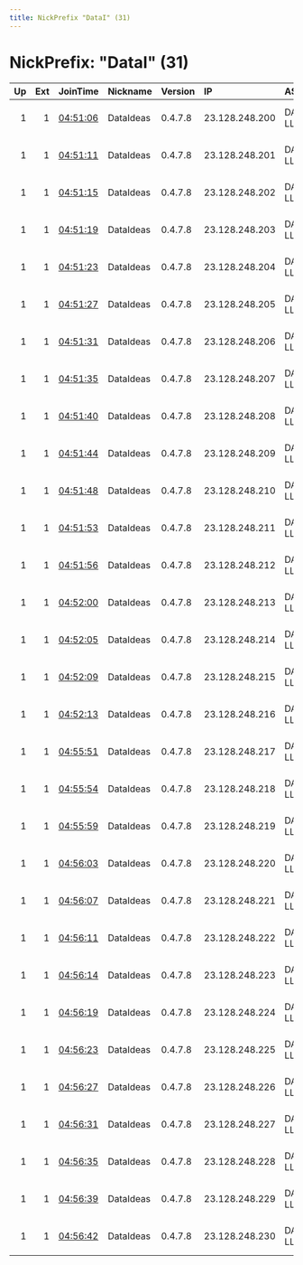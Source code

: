 ```yaml
---
title: NickPrefix "DataI" (31)
---
```


# NickPrefix: "DataI" (31)

|   Up |   Ext | JoinTime                                                                                              | Nickname   | Version   | IP             | AS            | CC   |   ORp |   Dirp | OS    | Contact                            |   eFamMembers |
|-----:|------:|:------------------------------------------------------------------------------------------------------|:-----------|:----------|:---------------|:--------------|:-----|------:|-------:|:------|:-----------------------------------|--------------:|
|    1 |     1 | [04:51:06](https://nusenu.github.io/OrNetStats/w/relay/2C1B5355D17339318B2B6D12EA85DF3DA887EC82.html) | DataIdeas  | 0.4.7.8   | 23.128.248.200 | DATAIDEAS-LLC | us   |   443 |      0 | Linux | ContactInfo email:abuse stormyclou |           109 |
|    1 |     1 | [04:51:11](https://nusenu.github.io/OrNetStats/w/relay/790DE60E442B2AFE1778E6478835E858AF9A61C6.html) | DataIdeas  | 0.4.7.8   | 23.128.248.201 | DATAIDEAS-LLC | us   |   443 |      0 | Linux | ContactInfo email:abuse stormyclou |           109 |
|    1 |     1 | [04:51:15](https://nusenu.github.io/OrNetStats/w/relay/7993D3278BF8FD760B30CA86993AE7F8815E42B9.html) | DataIdeas  | 0.4.7.8   | 23.128.248.202 | DATAIDEAS-LLC | us   |   443 |      0 | Linux | ContactInfo email:abuse stormyclou |           109 |
|    1 |     1 | [04:51:19](https://nusenu.github.io/OrNetStats/w/relay/6CA51BAB94849B9B93A5D0337231B408B4B53677.html) | DataIdeas  | 0.4.7.8   | 23.128.248.203 | DATAIDEAS-LLC | us   |   443 |      0 | Linux | ContactInfo email:abuse stormyclou |           109 |
|    1 |     1 | [04:51:23](https://nusenu.github.io/OrNetStats/w/relay/BA10ED2DD079ADF3EE7ED516ADE1AAB08F380F72.html) | DataIdeas  | 0.4.7.8   | 23.128.248.204 | DATAIDEAS-LLC | us   |   443 |      0 | Linux | ContactInfo email:abuse stormyclou |           109 |
|    1 |     1 | [04:51:27](https://nusenu.github.io/OrNetStats/w/relay/32929AE417301330ED76812681E2835D2854CB4B.html) | DataIdeas  | 0.4.7.8   | 23.128.248.205 | DATAIDEAS-LLC | us   |   443 |      0 | Linux | ContactInfo email:abuse stormyclou |           109 |
|    1 |     1 | [04:51:31](https://nusenu.github.io/OrNetStats/w/relay/F19D98419C87E36A0B307B85559238DC46C56316.html) | DataIdeas  | 0.4.7.8   | 23.128.248.206 | DATAIDEAS-LLC | us   |   443 |      0 | Linux | ContactInfo email:abuse stormyclou |           109 |
|    1 |     1 | [04:51:35](https://nusenu.github.io/OrNetStats/w/relay/DE27998C451749BAFF70350BFE2B456A9A51C6CF.html) | DataIdeas  | 0.4.7.8   | 23.128.248.207 | DATAIDEAS-LLC | us   |   443 |      0 | Linux | ContactInfo email:abuse stormyclou |           109 |
|    1 |     1 | [04:51:40](https://nusenu.github.io/OrNetStats/w/relay/7129150E7FC82ED926DAC66C1DDEA51C431A0546.html) | DataIdeas  | 0.4.7.8   | 23.128.248.208 | DATAIDEAS-LLC | us   |   443 |      0 | Linux | ContactInfo email:abuse stormyclou |           109 |
|    1 |     1 | [04:51:44](https://nusenu.github.io/OrNetStats/w/relay/36B215B78269CC48630BFDA29C32D122FD264F59.html) | DataIdeas  | 0.4.7.8   | 23.128.248.209 | DATAIDEAS-LLC | us   |   443 |      0 | Linux | ContactInfo email:abuse stormyclou |           109 |
|    1 |     1 | [04:51:48](https://nusenu.github.io/OrNetStats/w/relay/F76BEB8A4AC41BF83641E398802FE1ADA6D25310.html) | DataIdeas  | 0.4.7.8   | 23.128.248.210 | DATAIDEAS-LLC | us   |   443 |      0 | Linux | ContactInfo email:abuse stormyclou |           109 |
|    1 |     1 | [04:51:53](https://nusenu.github.io/OrNetStats/w/relay/6827E2773B8EB4B7860B7775A90BA9D58D47A3FA.html) | DataIdeas  | 0.4.7.8   | 23.128.248.211 | DATAIDEAS-LLC | us   |   443 |      0 | Linux | ContactInfo email:abuse stormyclou |           109 |
|    1 |     1 | [04:51:56](https://nusenu.github.io/OrNetStats/w/relay/F6FC059A5D1CA05CDBB824E854468C3FAB1E6F05.html) | DataIdeas  | 0.4.7.8   | 23.128.248.212 | DATAIDEAS-LLC | us   |   443 |      0 | Linux | ContactInfo email:abuse stormyclou |           109 |
|    1 |     1 | [04:52:00](https://nusenu.github.io/OrNetStats/w/relay/E987BDD1AA46DD42FABD8574FAD65A0F835EC30A.html) | DataIdeas  | 0.4.7.8   | 23.128.248.213 | DATAIDEAS-LLC | us   |   443 |      0 | Linux | ContactInfo email:abuse stormyclou |           109 |
|    1 |     1 | [04:52:05](https://nusenu.github.io/OrNetStats/w/relay/8B9ED525E7D9D2826E161CA7B44D21B169B9E11C.html) | DataIdeas  | 0.4.7.8   | 23.128.248.214 | DATAIDEAS-LLC | us   |   443 |      0 | Linux | ContactInfo email:abuse stormyclou |           109 |
|    1 |     1 | [04:52:09](https://nusenu.github.io/OrNetStats/w/relay/62229827FE1613003C0A2A8763D81C0B170FFAD9.html) | DataIdeas  | 0.4.7.8   | 23.128.248.215 | DATAIDEAS-LLC | us   |   443 |      0 | Linux | ContactInfo email:abuse stormyclou |           109 |
|    1 |     1 | [04:52:13](https://nusenu.github.io/OrNetStats/w/relay/A752B83AC8874575F3EAAAE7ACECD01A9E5E6ED7.html) | DataIdeas  | 0.4.7.8   | 23.128.248.216 | DATAIDEAS-LLC | us   |   443 |      0 | Linux | ContactInfo email:abuse stormyclou |           109 |
|    1 |     1 | [04:55:51](https://nusenu.github.io/OrNetStats/w/relay/8CFB16AF001A2A77E409EF051C0431D0524295E1.html) | DataIdeas  | 0.4.7.8   | 23.128.248.217 | DATAIDEAS-LLC | us   |   443 |      0 | Linux | ContactInfo email:abuse stormyclou |           109 |
|    1 |     1 | [04:55:54](https://nusenu.github.io/OrNetStats/w/relay/6057CEEB73847D286EF92AEED293EF0CD0DE25CC.html) | DataIdeas  | 0.4.7.8   | 23.128.248.218 | DATAIDEAS-LLC | us   |   443 |      0 | Linux | ContactInfo email:abuse stormyclou |           109 |
|    1 |     1 | [04:55:59](https://nusenu.github.io/OrNetStats/w/relay/C5B045D6FCA7D6C49CE53397590CDBC373978FC2.html) | DataIdeas  | 0.4.7.8   | 23.128.248.219 | DATAIDEAS-LLC | us   |   443 |      0 | Linux | ContactInfo email:abuse stormyclou |           109 |
|    1 |     1 | [04:56:03](https://nusenu.github.io/OrNetStats/w/relay/96EB238F3B93775494BA2DCA2E32682EBF3C9983.html) | DataIdeas  | 0.4.7.8   | 23.128.248.220 | DATAIDEAS-LLC | us   |   443 |      0 | Linux | ContactInfo email:abuse stormyclou |           109 |
|    1 |     1 | [04:56:07](https://nusenu.github.io/OrNetStats/w/relay/4630E4A7D08ABE611DAE5FE5A14411CB66E6EBD1.html) | DataIdeas  | 0.4.7.8   | 23.128.248.221 | DATAIDEAS-LLC | us   |   443 |      0 | Linux | ContactInfo email:abuse stormyclou |           109 |
|    1 |     1 | [04:56:11](https://nusenu.github.io/OrNetStats/w/relay/E85D80465FAE8D291AB892292F3EA0D6FB082351.html) | DataIdeas  | 0.4.7.8   | 23.128.248.222 | DATAIDEAS-LLC | us   |   443 |      0 | Linux | ContactInfo email:abuse stormyclou |           109 |
|    1 |     1 | [04:56:14](https://nusenu.github.io/OrNetStats/w/relay/02904C9AE8AC8EEB919F7D5C5EFE08B40363CB3A.html) | DataIdeas  | 0.4.7.8   | 23.128.248.223 | DATAIDEAS-LLC | us   |   443 |      0 | Linux | ContactInfo email:abuse stormyclou |           109 |
|    1 |     1 | [04:56:19](https://nusenu.github.io/OrNetStats/w/relay/42C514A179DC899E995194C5E170B928794F2A3F.html) | DataIdeas  | 0.4.7.8   | 23.128.248.224 | DATAIDEAS-LLC | us   |   443 |      0 | Linux | ContactInfo email:abuse stormyclou |           109 |
|    1 |     1 | [04:56:23](https://nusenu.github.io/OrNetStats/w/relay/E47C3471668EA7F174C3B293796544A917E0DCFC.html) | DataIdeas  | 0.4.7.8   | 23.128.248.225 | DATAIDEAS-LLC | us   |   443 |      0 | Linux | ContactInfo email:abuse stormyclou |           109 |
|    1 |     1 | [04:56:27](https://nusenu.github.io/OrNetStats/w/relay/F84769EE2D97B5380792AD20E7DD838DD5BAFF49.html) | DataIdeas  | 0.4.7.8   | 23.128.248.226 | DATAIDEAS-LLC | us   |   443 |      0 | Linux | ContactInfo email:abuse stormyclou |           109 |
|    1 |     1 | [04:56:31](https://nusenu.github.io/OrNetStats/w/relay/6610DC1AF7F4618F5BAFBCDCA8702772B2411B77.html) | DataIdeas  | 0.4.7.8   | 23.128.248.227 | DATAIDEAS-LLC | us   |   443 |      0 | Linux | ContactInfo email:abuse stormyclou |           109 |
|    1 |     1 | [04:56:35](https://nusenu.github.io/OrNetStats/w/relay/97940B9426464C24BCAB7079711C2A965800E4EC.html) | DataIdeas  | 0.4.7.8   | 23.128.248.228 | DATAIDEAS-LLC | us   |   443 |      0 | Linux | ContactInfo email:abuse stormyclou |           109 |
|    1 |     1 | [04:56:39](https://nusenu.github.io/OrNetStats/w/relay/894A6D5CB77A8CE771AA467ADCB11B44CDC10EEB.html) | DataIdeas  | 0.4.7.8   | 23.128.248.229 | DATAIDEAS-LLC | us   |   443 |      0 | Linux | ContactInfo email:abuse stormyclou |           109 |
|    1 |     1 | [04:56:42](https://nusenu.github.io/OrNetStats/w/relay/E6E4AD2DBC6DE39A35C33E9D0165C04AFF52CC90.html) | DataIdeas  | 0.4.7.8   | 23.128.248.230 | DATAIDEAS-LLC | us   |   443 |      0 | Linux | ContactInfo email:abuse stormyclou |           109 |
